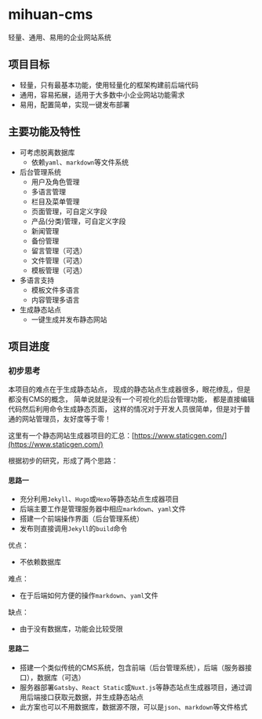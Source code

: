# mihuan-cms

轻量、通用、易用的企业网站系统

## 项目目标

- 轻量，只有最基本功能，使用轻量化的框架构建前后端代码
- 通用，容易拓展，适用于大多数中小企业网站功能需求
- 易用，配置简单，实现一键发布部署

## 主要功能及特性

- 可考虑脱离数据库
  - 依赖`yaml`、`markdown`等文件系统
- 后台管理系统
  - 用户及角色管理
  - 多语言管理
  - 栏目及菜单管理
  - 页面管理，可自定义字段
  - 产品(分类)管理，可自定义字段
  - 新闻管理
  - 备份管理
  - 留言管理（可选）
  - 文件管理（可选）
  - 模板管理（可选）
- 多语言支持
  - 模板文件多语言
  - 内容管理多语言
- 生成静态站点
  - 一键生成并发布静态网站

## 项目进度

### 初步思考

本项目的难点在于生成静态站点，
现成的静态站点生成器很多，眼花缭乱，但是都没有CMS的概念，
简单说就是没有一个可视化的后台管理功能，
都是直接编辑代码然后利用命令生成静态页面，
这样的情况对于开发人员很简单，但是对于普通的网站管理员，友好度等于零！

这里有一个静态网站生成器项目的汇总：[https://www.staticgen.com/](https://www.staticgen.com/)

根据初步的研究，形成了两个思路：

#### 思路一

- 充分利用`Jekyll`、`Hugo`或`Hexo`等静态站点生成器项目
- 后端主要工作是管理服务器中相应`markdown`、`yaml`文件
- 搭建一个前端操作界面（后台管理系统）
- 发布则直接调用`Jekyll`的`build`命令

优点：

- 不依赖数据库

难点：

- 在于后端如何方便的操作`markdown`、`yaml`文件

缺点：

- 由于没有数据库，功能会比较受限

#### 思路二

- 搭建一个类似传统的CMS系统，包含前端（后台管理系统），后端（服务器接口），数据库（可选）
- 服务器部署`Gatsby`、`React Static`或`Nuxt.js`等静态站点生成器项目，通过调用后端接口获取元数据，并生成静态站点
- 此方案也可以不用数据库，数据源不限，可以是`json`、`markdown`等文件格式
